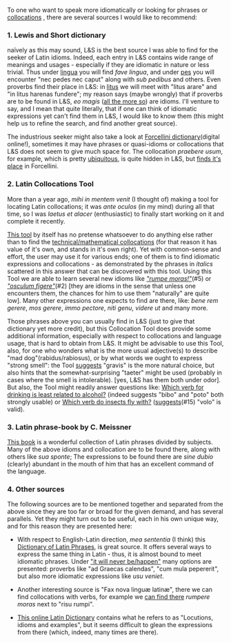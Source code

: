 
To one who want to speak more idiomatically or looking for phrases or [collocations](https://en.wikipedia.org/wiki/Collocation) , there are several sources I would like to recommend:

### 1. Lewis and Short dictionary

naïvely as this may sound, L&S is the best source I was able to find for the seeker of Latin idioms. Indeed, each entry in L&S contains wide range of meanings and usages - especially if they are idiomatic in nature or less trivial. Thus under [lingua][1] you will find *fave lingua*, and under [pes][2] you will encounter "nec pedes nec caput" along with *sub pedibus* and others. Even proverbs find their place in L&S: in [litus][3] we will meet with "litus arare" and "in litus harenas fundere"; my reason says (maybe wrongly) that if proverbs are to be found in L&S, *eo magis* ([all the more so][4]) are idioms. I'll venture to say, and I mean that quite literally, that if one can think of idiomatic expressions yet can't find them in L&S, I would like to know them (this might help us to refine the search, and find another great source).

The industrious seeker might also take a look at [Forcellini dictionary][5](digital online!), sometimes it may have phrases or quasi-idioms or collocations that L&S does not seem to give much space for. The collocation *praebere usum*, for example, which is pretty [ubiquitous][6], is quite hidden in L&S, but [finds it's place][7] in Forcellini.

### 2. Latin Collocations Tool
More than a year ago, *mihi in mentem venit* (I thought of) making a tool for locating Latin collocations; it was *ante oculos* (in my mind) during all that time, so I was *laetus et alacer* (enthusiastic) to finally start working on it and complete it recently.

[This tool][8] by itself has no pretense whatsoever to do anything else rather than to find the [technical/mathematical collocations][9] (for that reason it has value of it's own, and stands in it's own right). Yet with common-sense and effort, the user may use it for various ends; one of them is to find idiomatic expressions and collocations - as demonstrated by the phrases in *italics* scattered in this answer that can be discovered with this tool. Using this Tool we are able to learn several new idioms like [*"rumpe moras!"*][10](#5) or [*"osculum figere"*][11](#2) [they are idioms in the sense that unless one encounters them, the chances for him to use them "naturally" are quite low]. Many other expressions one expects to find are there, like: *bene rem gerere*, *mos gerere*, *immo pectore*, *niti genu*, *videre ut* and many more.

Those phrases above you can usually find in L&S (just to give that dictionary yet more credit), but this Collocation Tool does provide some additional information, especially with respect to collocations and language usage, that is hard to obtain from L&S. It might be advisable to use this Tool, also, for one who wonders what is the more usual adjective(s) to describe "mad dog"(rabidus/rabiosus), or by what words we ought to express "strong smell": the Tool [suggests][12] "gravis" is the more natural choice, but also hints that the somewhat-surprising "taeter" might be used (probably in cases where the smell is intolerable). [yes, L&S has them both under odor]. But also, the Tool might readily answer questions like: [Which verb for drinking is least related to alcohol?][13] (indeed suggests "bibo" and "poto" both strongly usable) or [Which verb do insects fly with?][14] ([suggests][15](#15) "volo" is valid).

### 3. Latin phrase-book by C. Meissner
[This book][16] is a wonderful collection of Latin phrases divided by subjects. Many of the above idioms and collocation are to be found there, along with others like *sua sponte*; The expressions to be found there are *sine dubio* (clearly) abundant in the mouth of him that has an excellent command of the language.

### 4. Other sources 
The following sources are to be mentioned together and separated from the above since they are too far or broad for the given demand, and has several parallels. Yet they might turn out to be useful, each in his own unique way, and for this reason they are presented here:     

 - With respect to English-Latin direction, *mea sententia* (I think) this [Dictionary of Latin Phrases][17], is great source. It offers several ways to express the same thing in Latin - thus, it is almost bound to meet idiomatic phrases. Under ["it will never be/happen"][18] many options are presented: proverbs like "ad Graecas calendas", "cum mula pepererit", but also more idiomatic expressions like *usu veniet*.

 - Another interesting source is "Fax nova linguæ latinæ", there we can find collocations with verbs, for example we [can find there][19] *rumpere moras* next to "risu rumpi".

 - [This online Latin Dictionary][20] contains what he refers to as "Locutions, idioms and examples", but it seems difficult to glean the expressions from there (which, indeed, many times are there).


  [1]: http://www.perseus.tufts.edu/hopper/text?doc=lingua&fromdoc=Perseus%3Atext%3A1999.04.0059
  [2]: http://www.perseus.tufts.edu/hopper/text?doc=pes&fromdoc=Perseus%3Atext%3A1999.04.0059
  [3]: http://www.perseus.tufts.edu/hopper/text?doc=Perseus%3Atext%3A1999.04.0059%3Aentry%3Dlitus3
  [4]: https://latin.stackexchange.com/questions/463/all-the-more-so
  [5]: http://lexica.linguax.com/forc2.php
  [6]: https://latin.packhum.org/concordance?q=%23praeb%20%7E%20%23usum
  [7]: https://books.google.com/books?id=cDyBMTvi1-kC&pg=PT491&lpg=PT491&dq=Praebere%20usum,%20utilem%20esse.%20Plin.%20ibid&source=bl&ots=mIEE5CTHoc&sig=ACfU3U2_IqH1w8y0SfPIQk70QFUg2ytkwQ&hl=en&sa=X&ved=2ahUKEwiuv5X_j8jrAhW-RxUIHVtyCIIQ6AEwAXoECAQQAQ#v=onepage&q=Praebere%20usum%2C%20utilem%20esse.%20Plin.%20ibid&f=false
  [8]: https://danelh.github.io/collocations/
  [9]: https://en.wikipedia.org/wiki/Collocation#Statistically_significant_collocation
  [10]: https://danelh.github.io/collocations/?lemma=mora&algo=w2
  [11]: https://danelh.github.io/collocations/?lemma=osculum&algo=w2
  [12]: https://danelh.github.io/collocations/?lemma=odor&algo=w2
  [13]: https://latin.stackexchange.com/questions/734/which-verb-for-drinking-is-least-related-to-alcohol
  [14]: https://latin.stackexchange.com/questions/6626/which-verb-do-insects-fly-with
  [15]: https://danelh.github.io/collocations/?algo=r8&lemma=musca
  [16]: https://www.gutenberg.org/files/50280/50280-h/50280-h.htm
  [17]: https://books.google.com/books?id=cI8SAAAAIAAJ&printsec=frontcover&source=gbs_book_other_versions_r&redir_esc=y#v=onepage&q&f=false
  [18]: https://books.google.com/books?id=Mt9FAQAAMAAJ&pg=PA682&lpg=PA682&dq=It%20will%20Nevea%20be,%20happen%3B%20nunquam,%20nullo%20unquam%20tempore%20id%20fiet,%20continget,%20obtinget,%20cadet,%20%C3%A2ccidet,%20eveniet,%20usu%20veniet,%20futurum%20est,%20ad%20Gr%C3%A6cas%20calendas,%20cum%20mula%20pepererit,%20mare%20tulerit%20vitem,&source=bl&ots=56W89od0du&sig=ACfU3U1yooB-R-V5rMASHnCUBptO1YKbNQ&hl=en&sa=X&redir_esc=y#v=onepage&q=It%20will%20Nevea%20be%2C%20happen%3B%20nunquam%2C%20nullo%20unquam%20tempore%20id%20fiet%2C%20continget%2C%20obtinget%2C%20cadet%2C%20%C3%A2ccidet%2C%20eveniet%2C%20usu%20veniet%2C%20futurum%20est%2C%20ad%20Gr%C3%A6cas%20calendas%2C%20cum%20mula%20pepererit%2C%20mare%20tulerit%20vitem%2C&f=false
  [19]: https://books.google.com/books?id=3NrptHtMhjMC&pg=PP35&lpg=PP35&dq=Fax+nova+lingu%C3%A6+latin%C3%A6&source=bl&ots=I_Su6GwApw&sig=ACfU3U294wf0FHDPvrBuMzWf-2gW8p7Fkw&hl=en&sa=X&ved=2ahUKEwilzOeD9antAhXWThUIHcwiDe8Q6AEwEnoECAYQAg#v=onepage&q=rumpo%20moras&f=false
  [20]: https://www.online-latin-dictionary.com/latin-english-dictionary.php
